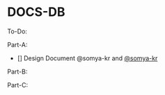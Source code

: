 # DOCS-DB

To-Do:

Part-A:
- [] Design Document @somya-kr and [@somya-kr](github.com/somya-kr)

Part-B:

Part-C:
